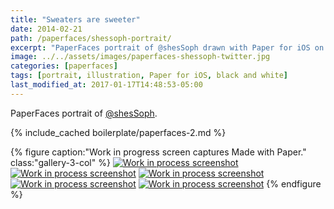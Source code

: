 ```yaml
---
title: "Sweaters are sweeter"
date: 2014-02-21
path: /paperfaces/shessoph-portrait/
excerpt: "PaperFaces portrait of @shesSoph drawn with Paper for iOS on an iPad."
image: ../../assets/images/paperfaces-shessoph-twitter.jpg
categories: [paperfaces]
tags: [portrait, illustration, Paper for iOS, black and white]
last_modified_at: 2017-01-17T14:48:53-05:00
---
```


PaperFaces portrait of [@shesSoph](https://twitter.com/shesSoph).

{% include_cached boilerplate/paperfaces-2.md %}

{% figure caption:"Work in progress screen captures Made with Paper." class:"gallery-3-col" %}
[![Work in process screenshot](../../assets/images/paperfaces-shessoph-process-1-600.jpg)](../../assets/images/paperfaces-shessoph-process-1-lg.jpg)
[![Work in process screenshot](../../assets/images/paperfaces-shessoph-process-2-600.jpg)](../../assets/images/paperfaces-shessoph-process-2-lg.jpg)
[![Work in process screenshot](../../assets/images/paperfaces-shessoph-process-3-600.jpg)](../../assets/images/paperfaces-shessoph-process-3-lg.jpg)
[![Work in process screenshot](../../assets/images/paperfaces-shessoph-process-4-600.jpg)](../../assets/images/paperfaces-shessoph-process-4-lg.jpg)
[![Work in process screenshot](../../assets/images/paperfaces-shessoph-process-5-600.jpg)](../../assets/images/paperfaces-shessoph-process-5-lg.jpg)
{% endfigure %}
